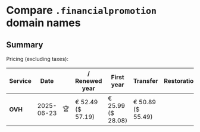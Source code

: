 # Compare `.financialpromotion` domain names

## Summary

Pricing (excluding taxes):

| Service | Date |  | / Renewed year | First year | Transfer | Restoration |
|--|--|--|--|--|--|--|
| **OVH** | 2025-06-23 | 🏆 | € 52.49<br>($ 57.19) | € 25.99<br>($ 28.08) | € 50.89<br>($ 55.49) |  |
